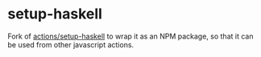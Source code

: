 # setup-haskell

Fork of [actions/setup-haskell](https://github.com/actions/setup-haskell) to wrap it as an NPM package, so that it can be used from other javascript actions.
